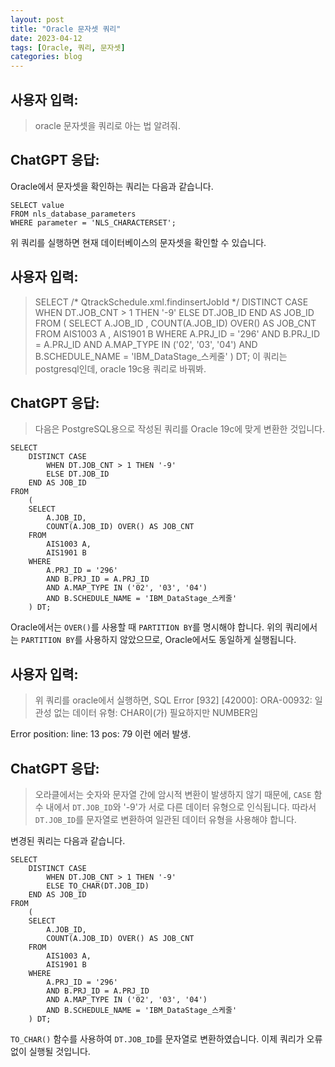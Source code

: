 ```yaml
---
layout: post
title: "Oracle 문자셋 쿼리"
date: 2023-04-12
tags: [Oracle, 쿼리, 문자셋]
categories: blog
---
```


## 사용자 입력:
> oracle 문자셋을 쿼리로 아는 법 알려줘.

## ChatGPT 응답:
> 

Oracle에서 문자셋을 확인하는 쿼리는 다음과 같습니다.

```
SELECT value
FROM nls_database_parameters
WHERE parameter = 'NLS_CHARACTERSET';
```

위 쿼리를 실행하면 현재 데이터베이스의 문자셋을 확인할 수 있습니다.

## 사용자 입력:
> SELECT
	/* QtrackSchedule.xml.findinsertJobId */
	DISTINCT CASE
		WHEN DT.JOB_CNT > 1 THEN '-9'
		ELSE DT.JOB_ID
	END AS JOB_ID
FROM
	(
	SELECT
		A.JOB_ID ,
		COUNT(A.JOB_ID) OVER() AS JOB_CNT
	FROM
		AIS1003 A ,
		AIS1901 B
	WHERE
		A.PRJ_ID = '296'
		AND B.PRJ_ID = A.PRJ_ID
		AND A.MAP_TYPE IN ('02', '03', '04')
		AND B.SCHEDULE_NAME = 'IBM_DataStage_스케줄' ) DT; 이 쿼리는 postgresql인데, oracle 19c용 쿼리로 바꿔봐.

## ChatGPT 응답:
> 다음은 PostgreSQL용으로 작성된 쿼리를 Oracle 19c에 맞게 변환한 것입니다.

```
SELECT
    DISTINCT CASE
        WHEN DT.JOB_CNT > 1 THEN '-9'
        ELSE DT.JOB_ID
    END AS JOB_ID
FROM
    (
    SELECT
        A.JOB_ID,
        COUNT(A.JOB_ID) OVER() AS JOB_CNT
    FROM
        AIS1003 A,
        AIS1901 B
    WHERE
        A.PRJ_ID = '296'
        AND B.PRJ_ID = A.PRJ_ID
        AND A.MAP_TYPE IN ('02', '03', '04')
        AND B.SCHEDULE_NAME = 'IBM_DataStage_스케줄'
    ) DT;
```

Oracle에서는 `OVER()`를 사용할 때 `PARTITION BY`를 명시해야 합니다. 위의 쿼리에서는 `PARTITION BY`를 사용하지 않았으므로, Oracle에서도 동일하게 실행됩니다.

## 사용자 입력:
> 위 쿼리를 oracle에서 실행하면, SQL Error [932] [42000]: ORA-00932: 일관성 없는 데이터 유형: CHAR이(가) 필요하지만 NUMBER임



Error position: line: 13 pos: 79 이런 에러 발생.

## ChatGPT 응답:
> 오라클에서는 숫자와 문자열 간에 암시적 변환이 발생하지 않기 때문에, `CASE` 함수 내에서 `DT.JOB_ID`와 '-9'가 서로 다른 데이터 유형으로 인식됩니다. 따라서 `DT.JOB_ID`를 문자열로 변환하여 일관된 데이터 유형을 사용해야 합니다.

변경된 쿼리는 다음과 같습니다.

```
SELECT
    DISTINCT CASE
        WHEN DT.JOB_CNT > 1 THEN '-9'
        ELSE TO_CHAR(DT.JOB_ID)
    END AS JOB_ID
FROM
    (
    SELECT
        A.JOB_ID,
        COUNT(A.JOB_ID) OVER() AS JOB_CNT
    FROM
        AIS1003 A,
        AIS1901 B
    WHERE
        A.PRJ_ID = '296'
        AND B.PRJ_ID = A.PRJ_ID
        AND A.MAP_TYPE IN ('02', '03', '04')
        AND B.SCHEDULE_NAME = 'IBM_DataStage_스케줄'
    ) DT;
```

`TO_CHAR()` 함수를 사용하여 `DT.JOB_ID`를 문자열로 변환하였습니다. 이제 쿼리가 오류 없이 실행될 것입니다.


